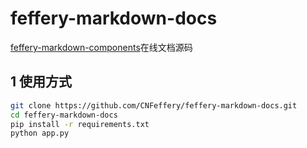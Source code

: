 # feffery-markdown-docs

<a href='https://github.com/CNFeffery/feffery-markdown-components' target='_blank'>feffery-markdown-components</a>在线文档源码

## 1 使用方式

```bash
git clone https://github.com/CNFeffery/feffery-markdown-docs.git
cd feffery-markdown-docs
pip install -r requirements.txt
python app.py
```

